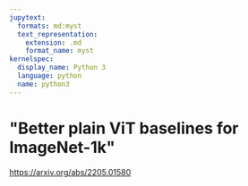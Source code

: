```yaml
---
jupytext:
  formats: md:myst
  text_representation:
    extension: .md
    format_name: myst
kernelspec:
  display_name: Python 3
  language: python
  name: python3
---
```


# "Better plain ViT baselines for ImageNet-1k"

https://arxiv.org/abs/2205.01580
